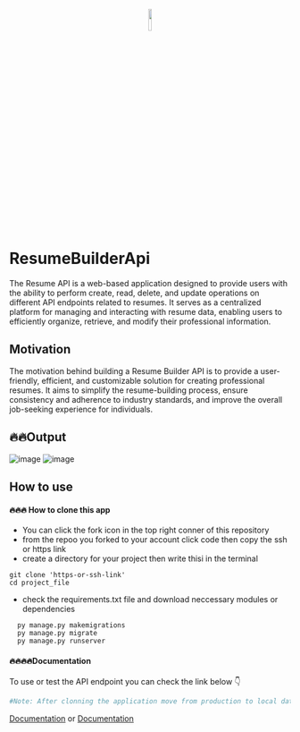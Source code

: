 <p align='center'>
<img width='10%' src='https://github-production-user-asset-6210df.s3.amazonaws.com/72167184/238803469-0ef55721-1174-4d54-8f6f-f57eb18c6db1.png' />
</p>

# ResumeBuilderApi

The Resume API is a web-based application designed to provide users with the ability to perform create, read, delete, and update operations on different API endpoints related to resumes. It serves as a centralized platform for managing and interacting with resume data, enabling users to efficiently organize, retrieve, and modify their professional information.
## Motivation
 The motivation behind building a Resume Builder API is to provide a user-friendly, efficient, and customizable solution for creating professional resumes. It aims to simplify the resume-building process, ensure consistency and adherence to industry standards, and improve the overall job-seeking experience for individuals.<br/>
 
 ## 🔥🔥Output
 
 ![image](https://github.com/oniyidefaith/ResumeBuilderApi/assets/72167184/12a6a7f3-7083-407a-96a6-514150300873)
![image](https://github.com/oniyidefaith/ResumeBuilderApi/assets/72167184/395db5ac-b599-406a-a40c-81f2dc2cb296)


## How to use 
#### 🔥🔥🔥 How to clone this app
- You can click the fork icon in the top right conner of this repository 
- from the repoo you forked to your account click code then copy the ssh or https link 
- create a directory for your project then write thisi in the terminal
 ```git
 git clone 'https-or-ssh-link'
 cd project_file
 ```
- check the requirements.txt file and download neccessary modules or dependencies
```django
  py manage.py makemigrations
  py manage.py migrate
  py manage.py runserver
```
#### 🔥🔥🔥🔥Documentation
To use or test the API endpoint you can check the link below 👇<br>
```python
#Note: After clonning the application move from production to local database to remove all error in production 
```

[Documentation](https://resumebuilderapi-production.up.railway.app/) or [Documentation](https://resumebuilderapi-production.up.railway.app/redoc/)
